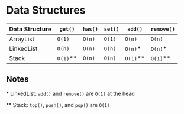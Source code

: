 # Data Structures

| Data Structure | `get()`    | `has()` | `set()` | `add()`    | `remove()` |
| -------------- | ---------- | ------- | ------- | ---------- | ---------- |
| ArrayList      | `O(1)`     | `O(n)`  | `O(1)`  | `O(n)`     | `O(n)`     |
| LinkedList     | `O(n)`     | `O(n)`  | `O(n)`  | `O(n)`\*   | `O(n)`\*   |
| Stack          | `O(1)`\*\* | `O(n)`  | `O(n)`  | `O(1)`\*\* | `O(1)`\*\* |

## Notes

\* LinkedList: `add()` and `remove()` are `O(1)` at the head

\*\* Stack: `top()`, `push()`, and `pop()` are `O(1)`
